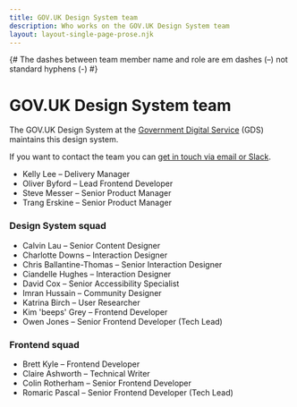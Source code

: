 ```yaml
---
title: GOV.UK Design System team
description: Who works on the GOV.UK Design System team
layout: layout-single-page-prose.njk
---
```

{# The dashes between team member name and role are em dashes (–) not standard hyphens (-) #}

# GOV.UK Design System team

The GOV.UK Design System at the [Government Digital Service](https://www.gov.uk/government/organisations/government-digital-service) (GDS) maintains this design system.

If you want to contact the team you can [get in touch via email or Slack](/get-in-touch/).

- Kelly Lee – Delivery Manager
- Oliver Byford – Lead Frontend Developer
- Steve Messer – Senior Product Manager
- Trang Erskine – Senior Product Manager

### Design System squad

- Calvin Lau – Senior Content Designer
- Charlotte Downs – Interaction Designer
- Chris Ballantine-Thomas – Senior Interaction Designer
- Ciandelle Hughes – Interaction Designer
- David Cox – Senior Accessibility Specialist
- Imran Hussain – Community Designer
- Katrina Birch – User Researcher
- Kim 'beeps' Grey – Frontend Developer
- Owen Jones – Senior Frontend Developer (Tech Lead)

### Frontend squad

- Brett Kyle – Frontend Developer
- Claire Ashworth – Technical Writer
- Colin Rotherham – Senior Frontend Developer
- Romaric Pascal – Senior Frontend Developer (Tech Lead)
